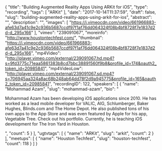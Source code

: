 {
  "title": "Building Augmented Reality Apps Using ARKit for iOS",
  "type": "recording",
  "tags": [
    "ARKit"
  ],
  "date": "2017-10-14T11:37:59",
  "draft": false,
  "slug": "building-augmented-reality-apps-using-arkit-for-ios",
  "abstract": "",
  "description": "",
  "images": [
    "https://i.vimeocdn.com/video/661966883-afe63d7a41c9e2c936b5687ccdf97f1af76dd064324f08b4bf8728f7e1837d2d-d_295x166"
  ],
  "vimeo": "239091067",
  "moreinfo": "http://www.houstontechfest.com/",
  "thumbnail": "https://i.vimeocdn.com/video/661966883-afe63d7a41c9e2c936b5687ccdf97f1af76dd064324f08b4bf8728f7e1837d2d-d_295x166",
  "mp4Video": "http://player.vimeo.com/external/239091067.hd.mp4?s=9fd3775c71eaa5861383b8cd7bbc38891560f9b8&profile_id=174&oauth2_token_id=20985841",
  "mp4VideoLow": "http://player.vimeo.com/external/239091067.sd.mp4?s=706945aa324a8ac68b248ab64dd78f2d9a945775&profile_id=165&oauth2_token_id=20985841",
  "recordingID": 122,
  "speakers": [
    {
      "name": "Mohammad Azam",
      "slug": "mohammad-azam",
      "bio": "<p>Mohammad Azam has been developing iOS applications since 2010. He has worked as a lead mobile developer for VALIC, AIG, Schlumberger, Baker Hughes, Blinds.com and The Home Depot. He also published tons of his own apps to the App Store and was even featured by Apple for his app, Vegetable Tree. Check out his portfolio. Currently, he is teaching iOS development for The Iron Yard in Houston.</p>",
      "count": 5
    }
  ],
  "ugtvtags": [
    {
      "name": "ARKit",
      "slug": "arkit",
      "count": 2
    }
  ],
  "meetups": [
    {
      "name": "Houston Techfest",
      "slug": "houston-techfest",
      "count": 118
    }
  ]
}